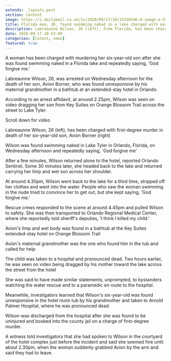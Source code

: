 ```yaml
---
extends: _layouts.post
section: content
image: https://i.dailymail.co.uk/1s/2020/09/17/18/33310546-0-image-a-54_1600363327401.jpg 
title: Florida mom, 26, found swimming naked in a lake charged with murdering her six-year-old son 
description: Labreaunne Wilson, 26 (left), from Florida, has been charged with first-degree murder in death of her six-year-old son, Avion Borner (right), whose limp and wet body was found in a hotel room bathtub. 
date: 2020-09-17-18-53-09 
categories: [latest, news] 
featured: true 
--- 
```

A woman has been charged with murdering her six-year-old son after she was found swimming naked in a Florida lake and repeatedly saying, 'God forgive me.' 

Labreaunne Wilson, 26, was arrested on Wednesday afternoon for the death of her son, Avion Borner, who was found unresponsive by his maternal grandmother in a bathtub at an extended-stay hotel in Orlando. 

According to an arrest affidavit, at around 2.25pm, Wilson was seen on video dragging her son from Key Suites on Orange Blossom Trail across the street to Lake Tyler. 

Scroll down for video 

Labreaunne Wilson, 26 (left), has been charged with first-degree murder in death of her six-year-old son, Avion Borner (right) 

Wilson was found swimming naked in Lake Tyler in Orlando, Florida, on Wednesday afternoon and repeatedly saying, 'God forgive me' 

After a few minutes, Wilson returned alone to the hotel, reported Orlando Sentinel. Some 30 minutes later, she headed back to the lake and returned carrying her limp and wet son across her shoulder. 

At around 4.30pm, Wilson went back to the lake for a third time, stripped off her clothes and went into the water. People who saw the woman swimming in the nude tried to convince her to get out, but she kept saying, 'God forgive me.' 

Rescue crews responded to the scene at around 4.45pm and pulled Wilson to safety. She was then transported to Orlando Regional Medical Center, where she reportedly told sheriff's deputies, 'I think I killed my child.' 

Avion's limp and wet body was found in a bathtub at the Key Suites extended-stay hotel on Orange Blossom Trail

Avion's maternal grandmother was the one who found him in the tub and called for help

The child was taken to a hospital and pronounced dead. Two hours earlier, he was seen on video being dragged by his mother toward the lake across the street from the hotel 

She was said to have made similar statements, unprompted, to bystanders watching the water rescue and to a paramedic en route to the hospital. 

Meanwhile, investigators learned that Wilson's six-year-old was found unresponsive in the hotel room tub by his grandmother and taken to Arnold Palmer Hospital, where he was pronounced dead. 

Wilson was discharged from the hospital after she was found to be uninjured and booked into the county jail on a charge of first-degree murder.  

A witness told investigators that she had spoken to Wilson in the courtyard of the hotel complex just before the incident and said she seemed fine until about 2.30pm, when the woman suddenly grabbed Avion by the arm and said they had to leave.  

